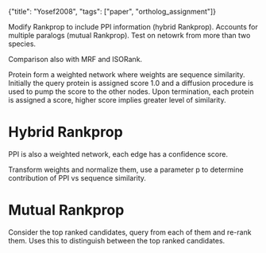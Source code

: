 {"title": "Yosef2008", "tags": ["paper", "ortholog_assignment"]}

Modify Rankprop to include PPI information (hybrid Rankprop).  Accounts for
multiple paralogs (mutual Rankprop). Test on netowrk from more than two species.

Comparison also with MRF and ISORank.

Protein form a weighted network where weights are sequence similarity. Initially
the query protein is assigned score 1.0 and a diffusion procedure is used to
pump the score to the other nodes.   Upon termination, each protein is assigned
a score, higher score implies greater level of similarity.

# Hybrid Rankprop
PPI is also a weighted network, each edge has a confidence score.

Transform weights and normalize them, use a parameter p to determine
contribution of PPI vs sequence similarity.

# Mutual Rankprop
Consider the top ranked candidates, query from each of them and re-rank them.
Uses this to distinguish between the top ranked candidates.
